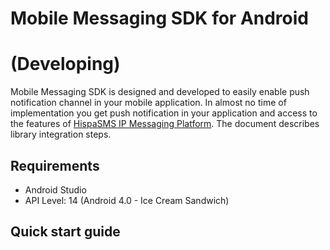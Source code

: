 # Mobile Messaging SDK for Android

# (Developing)

Mobile Messaging SDK is designed and developed to easily enable push notification channel in your mobile application. In almost no time of implementation you get push notification in your application and access to the features of [HispaSMS IP Messaging Platform](https://portal.hispasms.com/push/). 
The document describes library integration steps.

## Requirements

- Android Studio
- API Level: 14 (Android 4.0 - Ice Cream Sandwich)

## Quick start guide
